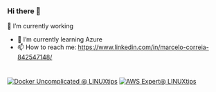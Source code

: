### Hi there 👋

  🔭 I’m currently working
- 🌱 I’m currently learning Azure
- 📫 How to reach me: https://www.linkedin.com/in/marcelo-correia-842547148/

#
#

[![Docker Uncomplicated @ LINUXtips](https://api.accredible.com/v1/frontend/credential_website_embed_image/badge/37165126)](https://www.credential.net/84d859fa-4163-41e0-9ab2-705c87aa0a32#gs.c94sm9)
[![AWS Expert@ LINUXtips](https://api.accredible.com/v1/frontend/credential_website_embed_image/badge/38288542)](https://www.credential.net/ae74d8c5-5138-45fd-b907-a81fca978188#gs.c92m97)

